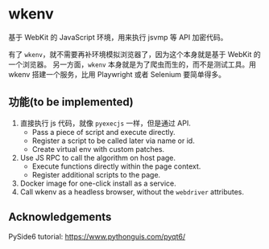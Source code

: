 wkenv
======

基于 WebKit 的 JavaScript 环境，用来执行 jsvmp 等 API 加密代码。

有了 `wkenv`，就不需要再补环境模拟浏览器了，因为这个本身就是基于 WebKit 的一个浏览器。
另一方面，`wkenv` 本身就是为了爬虫而生的，而不是测试工具。用 wkenv 搭建一个服务，比用
Playwright 或者 Selenium 要简单得多。

功能(to be implemented)
------

1. 直接执行 js 代码，就像 `pyexecjs` 一样，但是通过 API.
    - Pass a piece of script and execute directly.
    - Register a script to be called later via name or id.
    - Create virtual env with custom patches.
2. Use JS RPC to call the algorithm on host page.
    - Execute functions directly within the page context.
    - Register additional scripts to the page.
3. Docker image for one-click install as a service.
4. Call wkenv as a headless browser, without the `webdriver` attributes.

Acknowledgements
------

PySide6 tutorial: https://www.pythonguis.com/pyqt6/
